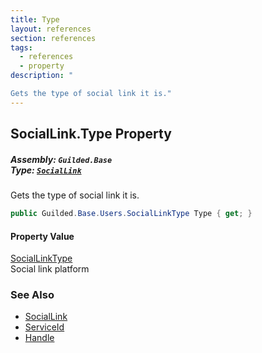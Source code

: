 ```yaml
---
title: Type
layout: references
section: references
tags:
  - references
  - property
description: "

Gets the type of social link it is."
---
```


## SocialLink.Type Property
##### **Assembly:** `Guilded.Base`<br/>**Type:** [`SocialLink`](SocialLink 'Guilded.Base.Users.SocialLink')

Gets the type of social link it is.

```csharp
public Guilded.Base.Users.SocialLinkType Type { get; }
```

#### Property Value
[SocialLinkType](SocialLinkType 'Guilded.Base.Users.SocialLinkType')  
Social link platform

### See Also
- [SocialLink](SocialLink 'Guilded.Base.Users.SocialLink')
- [ServiceId](SocialLink.ServiceId 'Guilded.Base.Users.SocialLink.ServiceId')
- [Handle](SocialLink.Handle 'Guilded.Base.Users.SocialLink.Handle')